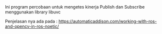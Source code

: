 Ini program percobaan untuk mengetes kinerja
Publish dan Subscribe
menggunakan library libuvc

Penjelasan nya ada pada :
https://automaticaddison.com/working-with-ros-and-opencv-in-ros-noetic/
